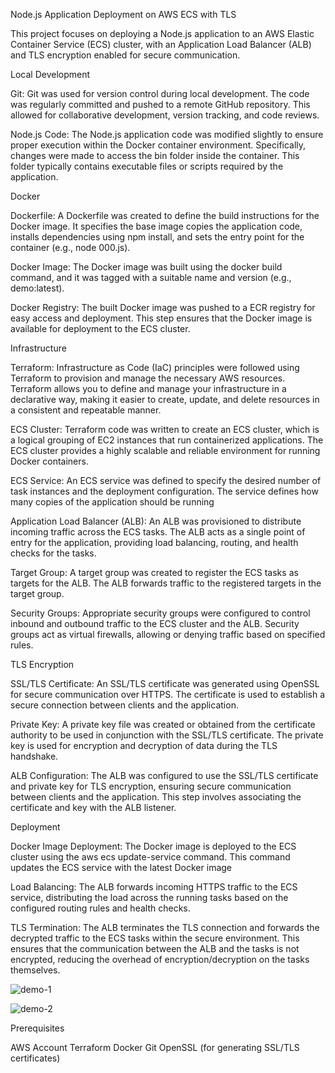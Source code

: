 
Node.js Application Deployment on AWS ECS with TLS


This project focuses on deploying a Node.js application to an AWS Elastic Container Service (ECS) cluster, with an Application Load Balancer (ALB) and TLS encryption enabled for secure communication.


Local Development

Git: Git was used for version control during local development. The code was regularly committed and pushed to a remote GitHub repository. This allowed for collaborative development, version tracking, and code reviews.


Node.js Code: The Node.js application code was modified slightly to ensure proper execution within the Docker container environment. Specifically, changes were made to access the bin folder inside the container. This folder typically contains executable files or scripts required by the application.

Docker

Dockerfile: A Dockerfile was created to define the build instructions for the Docker image. It specifies the base image copies the application code, installs dependencies using npm install, and sets the entry point for the container (e.g., node 000.js).


Docker Image: The Docker image was built using the docker build command, and it was tagged with a suitable name and version (e.g., demo:latest).


Docker Registry: The built Docker image was pushed to a ECR registry for easy access and deployment. This step ensures that the Docker image is available for deployment to the ECS cluster.

Infrastructure

Terraform: Infrastructure as Code (IaC) principles were followed using Terraform to provision and manage the necessary AWS resources. Terraform allows you to define and manage your infrastructure in a declarative way, making it easier to create, update, and delete resources in a consistent and repeatable manner.


ECS Cluster: Terraform code was written to create an ECS cluster, which is a logical grouping of EC2 instances that run containerized applications. The ECS cluster provides a highly scalable and reliable environment for running Docker containers.


ECS Service: An ECS service was defined to specify the desired number of task instances and the deployment configuration. The service defines how many copies of the application should be running 

Application Load Balancer (ALB): An ALB was provisioned to distribute incoming traffic across the ECS tasks. The ALB acts as a single point of entry for the application, providing load balancing, routing, and health checks for the tasks.


Target Group: A target group was created to register the ECS tasks as targets for the ALB. The ALB forwards traffic to the registered targets in the target group.


Security Groups: Appropriate security groups were configured to control inbound and outbound traffic to the ECS cluster and the ALB. Security groups act as virtual firewalls, allowing or denying traffic based on specified rules.

TLS Encryption

SSL/TLS Certificate: An SSL/TLS certificate was generated using OpenSSL  for secure communication over HTTPS. The certificate is used to establish a secure connection between clients and the application.


Private Key: A private key file was created or obtained from the certificate authority to be used in conjunction with the SSL/TLS certificate. The private key is used for encryption and decryption of data during the TLS handshake.


ALB Configuration: The ALB was configured to use the SSL/TLS certificate and private key for TLS encryption, ensuring secure communication between clients and the application. This step involves associating the certificate and key with the ALB listener.

Deployment

Docker Image Deployment: The Docker image is deployed to the ECS cluster using the aws ecs update-service command. This command updates the ECS service with the latest Docker image


Load Balancing: The ALB forwards incoming HTTPS traffic to the ECS service, distributing the load across the running tasks based on the configured routing rules and health checks.


TLS Termination: The ALB terminates the TLS connection and forwards the decrypted traffic to the ECS tasks within the secure environment. This ensures that the communication between the ALB and the tasks is not encrypted, reducing the overhead of encryption/decryption on the tasks themselves.


![demo-1](https://github.com/anilyuo/demo/assets/168365194/331bd589-527b-4411-80f2-b9d1e1179b59)



![demo-2](https://github.com/anilyuo/demo/assets/168365194/abe49ba5-7fed-45b1-b0bc-8820e48d94e0)

Prerequisites

AWS Account
Terraform
Docker
Git
OpenSSL (for generating SSL/TLS certificates)

